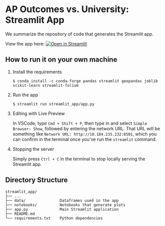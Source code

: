 # AP Outcomes vs. University: Streamlit App

We summarize the repository of code that generates the Streamlit app.

View the app here: [![Open in Streamlit](https://static.streamlit.io/badges/streamlit_badge_black_white.svg)](https://ap-outcomes.streamlit.app/)

## How to run it on your own machine

1. Install the requirements

   ```
   $ conda install -c conda-forge pandas streamlit geopandas joblib scikit-learn streamlit-folium
   ```

2. Run the app

   ```
   $ streamlit run streamlit_app/app.py
   ```

3. Editing with Live Preview

   In VSCode, type `Cmd + Shift + P`, then type in and select `Simple Browser: Show`, followed by entering the network URL. That URL will be something like `Network URL: http://10.184.235.232:8501`, which you can confirm in the terminal once you've run the `streamlit` command.

4. Stopping the server

   Simply press `Ctrl + C` in the terminal to stop locally serving the Streamlit app. 


## Directory Structure

```
streamlit_app/
├── ...    
├── data/               Dataframes used in the app
├── notebooks/          Notebooks that generate plots
├── app.py              Main Streamlit application
├── README.md        
└── requirements.txt    Python dependencies
```